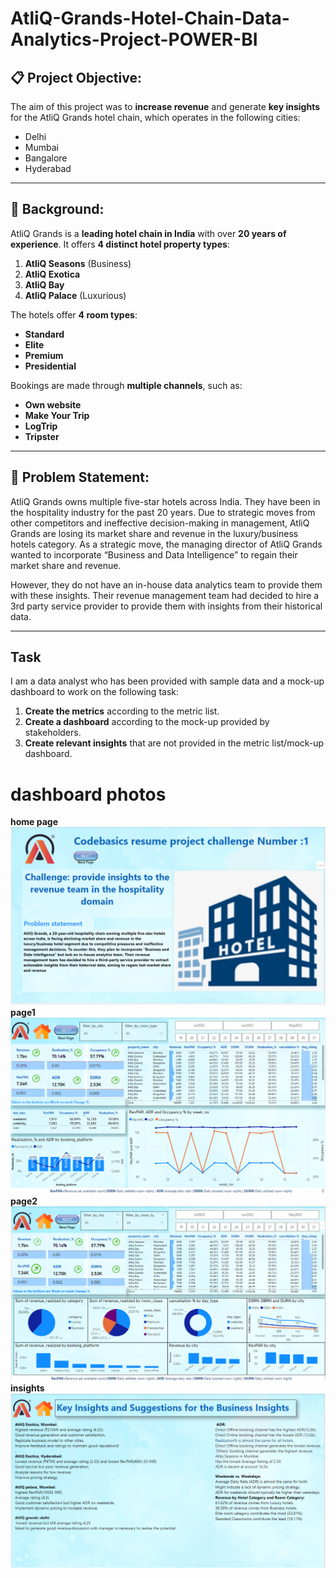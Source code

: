# AtliQ-Grands-Hotel-Chain-Data-Analytics-Project-POWER-BI

## 📋 Project Objective:
The aim of this project was to **increase revenue** and generate **key insights** for the AtliQ Grands hotel chain, which operates in the following cities:
- Delhi  
- Mumbai  
- Bangalore  
- Hyderabad  

---

## 🏨 Background:
AtliQ Grands is a **leading hotel chain in India** with over **20 years of experience**. It offers **4 distinct hotel property types**:
1. **AtliQ Seasons** (Business)  
2. **AtliQ Exotica**  
3. **AtliQ Bay**  
4. **AtliQ Palace** (Luxurious)  

The hotels offer **4 room types**:
- **Standard**  
- **Elite**  
- **Premium**  
- **Presidential**  

Bookings are made through **multiple channels**, such as:
- **Own website**  
- **Make Your Trip**  
- **LogTrip**  
- **Tripster**  

---

## 🚩 Problem Statement:

AtliQ Grands owns multiple five-star hotels across India. They have been in the hospitality industry for the past 20 years. Due to strategic moves from other competitors and ineffective decision-making in management, AtliQ Grands are losing its market share and revenue in the luxury/business hotels category. As a strategic move, the managing director of AtliQ Grands wanted to incorporate “Business and Data Intelligence” to regain their market share and revenue. 

However, they do not have an in-house data analytics team to provide them with these insights. Their revenue management team had decided to hire a 3rd party service provider to provide them with insights from their historical data.

---

## Task

I am a data analyst who has been provided with sample data and a mock-up dashboard to work on the following task:

1. **Create the metrics** according to the metric list.
2. **Create a dashboard** according to the mock-up provided by stakeholders.
3. **Create relevant insights** that are not provided in the metric list/mock-up dashboard.
   
# dashboard photos 
**home page**![alt text](https://github.com/Nitin-Malik27/AtliQ-Grands-Hotel-Chain---Data-Analytics-Project-POWER-BI/blob/main/dashboard%20photos/home%20page.png)
**page1**![alt text](https://github.com/Nitin-Malik27/AtliQ-Grands-Hotel-Chain---Data-Analytics-Project-POWER-BI/blob/main/dashboard%20photos/page%201.png)
**page2**![alt text](https://github.com/Nitin-Malik27/AtliQ-Grands-Hotel-Chain---Data-Analytics-Project-POWER-BI/blob/main/dashboard%20photos/page%202.png)
**insights**![alt text](https://github.com/Nitin-Malik27/AtliQ-Grands-Hotel-Chain---Data-Analytics-Project-POWER-BI/blob/main/dashboard%20photos/insights.png)

